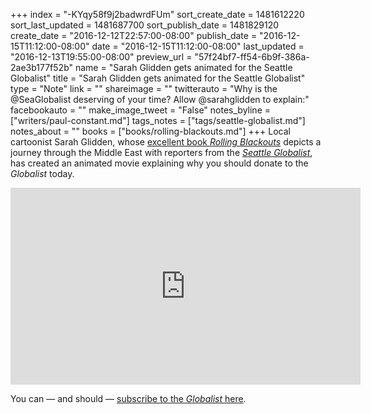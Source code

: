 +++
index = "-KYqy58f9j2badwrdFUm"
sort_create_date = 1481612220
sort_last_updated = 1481687700
sort_publish_date = 1481829120
create_date = "2016-12-12T22:57:00-08:00"
publish_date = "2016-12-15T11:12:00-08:00"
date = "2016-12-15T11:12:00-08:00"
last_updated = "2016-12-13T19:55:00-08:00"
preview_url = "57f24bf7-ff54-6b9f-386a-2ae3b177f52b"
name = "Sarah Glidden gets animated for the Seattle Globalist"
title = "Sarah Glidden gets animated for the Seattle Globalist"
type = "Note"
link = ""
shareimage = ""
twitterauto = "Why is the @SeaGlobalist deserving of your time? Allow @sarahglidden to explain:"
facebookauto = ""
make_image_tweet = "False"
notes_byline = ["writers/paul-constant.md"]
tags_notes = ["tags/seattle-globalist.md"]
notes_about = ""
books = ["books/rolling-blackouts.md"]
+++
Local cartoonist Sarah Glidden, whose [excellent book *Rolling Blackouts*](http://www.seattlereviewofbooks.com/reviews/the-embedded-cartoonist/) depicts a journey through the Middle East with reporters from the [*Seattle Globalist*](http://www.seattleglobalist.com/), has created an animated movie explaining why you should donate to the *Globalist* today.

<iframe width="560" height="315" src="https://www.youtube.com/embed/jaj5AQEa5dU?rel=0" frameborder="0" allowfullscreen></iframe>

You can — and should — [subscribe to the *Globalist* here](https://secure.lglforms.com/form_engine/s/ClaPLYUZsXJNOyw6B7BqTA).